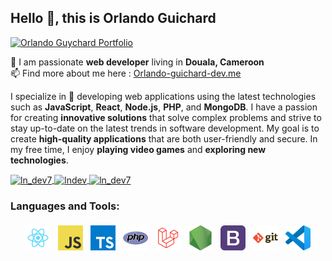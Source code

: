 ## Hello 👋, this is Orlando Guichard

<a href="https://my-portfolio-orlando-guy.vercel.app" rel="nofollow"><img src="https://my-portfolio-orlando-guy.vercel.app/static/media/portfolio_cover.59cb812de5fbba85e64c.png" alt="Orlando Guychard Portfolio" style="width: 100%;height:500px;"></a>

🌴 I am passionate **web developer** living in **Douala, Cameroon**  
📫 Find more about me here : [Orlando-guichard-dev.me][]

I specialize in 🔭 developing web applications using the latest technologies such as **JavaScript**, **React**, **Node.js**, **PHP**, and **MongoDB**. I have a passion for creating **innovative solutions** that solve complex problems and strive to stay up-to-date on the latest trends in software development. My goal is to create **high-quality applications** that are both user-friendly and secure. In my free time, I enjoy **playing video games** and **exploring new technologies**.

<p align="left" dir="auto">
  <a href="https://twitter.com/guichard_dev" rel="nofollow">
    <img align="center" src="https://raw.githubusercontent.com/rahuldkjain/github-profile-readme-generator/master/src/images/icons/Social/twitter.svg" alt="ln_dev7" height="30" width="40" style="max-width: 100%;">
  </a>
  <a href="https://linkedin.com/in/orlando-guychard-dev" rel="nofollow">
    <img align="center" src="https://raw.githubusercontent.com/rahuldkjain/github-profile-readme-generator/master/src/images/icons/Social/linked-in-alt.svg" alt="lndev" height="30" width="40" style="max-width: 100%;">
  </a>
  <a href="https://instagram.com/orlando_guichard" rel="nofollow">
    <img align="center" src="https://raw.githubusercontent.com/rahuldkjain/github-profile-readme-generator/master/src/images/icons/Social/instagram.svg" alt="ln_dev7" height="30" width="40" style="max-width: 100%;">
  </a>
</p>

[Orlando-guichard-dev.me]: https://my-portfolio-orlando-guy.vercel.app/
[What do I think? (Twitter)]: https://twitter.com/orlando_guich
[Curriculum vitae, the path of my life (LinkedIn)]: https://www.linkedin.com/in/orlando-guychard-731a15201

<!-- There's the doc for the feature down below -->
<!--[![Anurag's GitHub stats](https://github-readme-stats.vercel.app/api?username=orlando-guy)](https://github.com/anuraghazra/github-readme-stats)-->
### Languages and Tools:
<p align="center">
  <img src="https://raw.githubusercontent.com/github/explore/80688e429a7d4ef2fca1e82350fe8e3517d3494d/topics/react/react.png" alt="react" height="40" style="vertical-align:top; margin:4px">
  <img src="https://raw.githubusercontent.com/github/explore/80688e429a7d4ef2fca1e82350fe8e3517d3494d/topics/javascript/javascript.png" alt="Javascript" height="40" style="vertical-align:top; margin:4px">
  <img src="https://raw.githubusercontent.com/github/explore/80688e429a7d4ef2fca1e82350fe8e3517d3494d/topics/typescript/typescript.png" alt="typescript" height="40" style="vertical-align:top; margin:4px">
  <img src="https://raw.githubusercontent.com/github/explore/80688e429a7d4ef2fca1e82350fe8e3517d3494d/topics/php/php.png" alt="php" height="40" style="vertical-align:top; margin:4px">
  <img src="https://raw.githubusercontent.com/github/explore/80688e429a7d4ef2fca1e82350fe8e3517d3494d/topics/laravel/laravel.png" alt="laravel" height="40" style="vertical-align:top; margin:4px">
  <img src="https://raw.githubusercontent.com/github/explore/80688e429a7d4ef2fca1e82350fe8e3517d3494d/topics/nodejs/nodejs.png" alt="nodejs" height="40" style="vertical-align:top; margin:4px">
  <img src="https://raw.githubusercontent.com/github/explore/80688e429a7d4ef2fca1e82350fe8e3517d3494d/topics/bootstrap/bootstrap.png" alt="bootstrap" height="40" style="vertical-align:top; margin:4px">
  <img src="https://raw.githubusercontent.com/github/explore/80688e429a7d4ef2fca1e82350fe8e3517d3494d/topics/git/git.png" alt="git" height="40" style="vertical-align:top; margin:4px">
  <img src="https://raw.githubusercontent.com/github/explore/80688e429a7d4ef2fca1e82350fe8e3517d3494d/topics/visual-studio-code/visual-studio-code.png" alt="VS Code" height="40" style="vertical-align:top; margin:4px">
</p>
